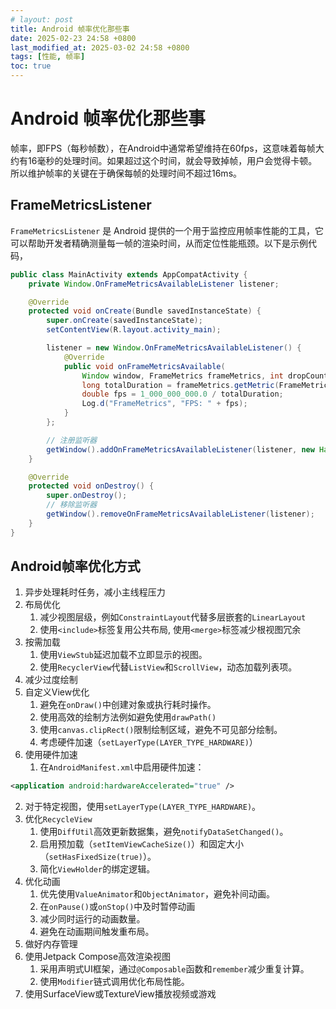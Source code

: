 ```yaml
---
# layout: post
title: Android 帧率优化那些事
date: 2025-02-23 24:58 +0800
last_modified_at: 2025-03-02 24:58 +0800
tags: [性能, 帧率]
toc: true
---
```

# Android 帧率优化那些事
帧率，即FPS（每秒帧数），在Android中通常希望维持在60fps，这意味着每帧大约有16毫秒的处理时间。如果超过这个时间，就会导致掉帧，用户会觉得卡顿。所以维护帧率的关键在于确保每帧的处理时间不超过16ms。
## FrameMetricsListener
`FrameMetricsListener` 是 Android 提供的一个用于监控应用帧率性能的工具，它可以帮助开发者精确测量每一帧的渲染时间，从而定位性能瓶颈。以下是示例代码，
```Java
public class MainActivity extends AppCompatActivity {
    private Window.OnFrameMetricsAvailableListener listener;

    @Override
    protected void onCreate(Bundle savedInstanceState) {
        super.onCreate(savedInstanceState);
        setContentView(R.layout.activity_main);

        listener = new Window.OnFrameMetricsAvailableListener() {
            @Override
            public void onFrameMetricsAvailable(
                Window window, FrameMetrics frameMetrics, int dropCountSinceLastInvocation) {
                long totalDuration = frameMetrics.getMetric(FrameMetrics.TOTAL_DURATION);
                double fps = 1_000_000_000.0 / totalDuration;
                Log.d("FrameMetrics", "FPS: " + fps);
            }
        };

        // 注册监听器
        getWindow().addOnFrameMetricsAvailableListener(listener, new Handler());
    }

    @Override
    protected void onDestroy() {
        super.onDestroy();
        // 移除监听器
        getWindow().removeOnFrameMetricsAvailableListener(listener);
    }
}
```
## Android帧率优化方式
1. 异步处理耗时任务，减小主线程压力
2. 布局优化
   1. 减少视图层级，例如`ConstraintLayout`代替多层嵌套的`LinearLayout`
   2. 使用`<include>`标签复用公共布局, 使用`<merge>`标签减少根视图冗余
3. 按需加载
   1. 使用`ViewStub`延迟加载不立即显示的视图。
   2. 使用`RecyclerView`代替`ListView`和`ScrollView`，动态加载列表项。
4. 减少过度绘制
5. 自定义View优化
   1. 避免在`onDraw()`中创建对象或执行耗时操作。
   2. 使用高效的绘制方法例如避免使用`drawPath()`
   3. 使用`canvas.clipRect()`限制绘制区域，避免不可见部分绘制。
   4. 考虑硬件加速（`setLayerType(LAYER_TYPE_HARDWARE)`）
6. 使用硬件加速
   1. 在`AndroidManifest.xml`中启用硬件加速：
  ```xml
  <application android:hardwareAccelerated="true" />
  ```
   2. 对于特定视图，使用`setLayerType(LAYER_TYPE_HARDWARE)`。
7. 优化`RecycleView`
   1. 使用`DiffUtil`高效更新数据集，避免`notifyDataSetChanged()`。
   2. 启用预加载（`setItemViewCacheSize()`）和固定大小（`setHasFixedSize(true)`）。
   3. 简化`ViewHolder`的绑定逻辑。
8. 优化动画
   1. 优先使用`ValueAnimator`和`ObjectAnimator`，避免补间动画。
   2. 在`onPause()`或`onStop()`中及时暂停动画
   3. 减少同时运行的动画数量。
   4. 避免在动画期间触发重布局。
9. 做好内存管理
10. 使用Jetpack Compose高效渲染视图
    1. 采用声明式UI框架，通过`@Composable`函数和`remember`减少重复计算。
    2. 使用`Modifier`链式调用优化布局性能。
11. 使用SurfaceView或TextureView播放视频或游戏